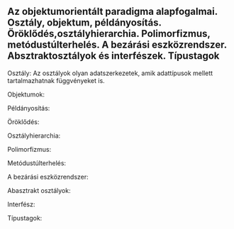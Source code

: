 ## Az objektumorientált paradigma alapfogalmai. Osztály, objektum, példányosítás. Öröklődés,osztályhierarchia. Polimorfizmus, metódustúlterhelés. A bezárási eszközrendszer. Absztraktosztályok és interfészek. Típustagok

Osztály: Az osztályok olyan adatszerkezetek, amik adattípusok mellett tartalmazhatnak függvényeket is. 

Objektumok: 

Példányosítás:

Öröklődés:

Osztályhierarchia:

Polimorfizmus:

Metódustúlterhelés:

A bezárási eszközrendszer:

Abasztrakt osztályok:

Interfész:

Típustagok: